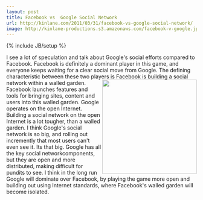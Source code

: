 ```yaml
---
layout: post
title: Facebook vs  Google Social Network
url: http://kinlane.com/2011/03/31/facebook-vs-google-social-network/
image: http://kinlane-productions.s3.amazonaws.com/facebook-v-google.jpg
---
```

{% include JB/setup %}
I see a lot of speculation and talk about Google's social efforts compared to Facebook.
Facebook is definitely a dominant player in this game, and everyone keeps waiting for a clear social move from Google.
The defining characteristic between these two players is Facebook is building a social network within a walled garden. <img src="http://kinlane-productions.s3.amazonaws.com/facebook-v-google.jpg"  width="250" align="right" /> Facebook launches features and tools for bringing sites, content and users into this walled garden.
Google operates on the open Internet. Building a social network on the open Internet is a lot tougher, than a walled garden.
I think Google's social network is so big, and rolling out incremently that most users can't even see it. Its that big.
Google has all the key social networkcomponents, but they are open and more distributed, making difficult for pundits to see.
I think in the long run Google will dominate over Facebook, by playing the game more open and building out using Internet standards, where Facebook's walled garden will become isolated.